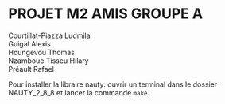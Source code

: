 <h1>PROJET M2 AMIS GROUPE A</h1>
Courtillat-Piazza Ludmila<br>
Guigal Alexis<br>
Houngevou Thomas<br> 
Nzamboue Tisseu Hilary<br>
Préault Rafael<br>

Pour installer la libraire nauty: ouvrir un terminal dans le dossier NAUTY_2_8_8 et lancer la commande `make`.
